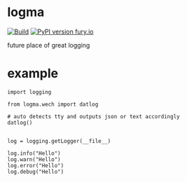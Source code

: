 # logma 

[![Build](https://github.com/peakiq/logma/workflows/logma/badge.svg)](https://github.com/peakiq/logma)
[![PyPI version fury.io](https://badge.fury.io/py/logma.svg)](https://pypi.python.org/pypi/logma/)

future place of great logging

# example

```
import logging

from logma.wech import datlog

# auto detects tty and outputs json or text accordingly
datlog()


log = logging.getLogger(__file__)

log.info("Hello")
log.warn("Hello")
log.error("Hello")
log.debug("Hello")
```
